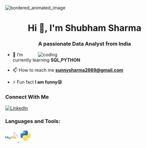![bordered_animated_image](https://github.com/user-attachments/assets/7f13ea8a-953d-4d9b-b6d2-94707ad7ea8f)
<h1 align="center">Hi 👋, I'm Shubham Sharma</h1>
<h3 align="center">A passionate Data Analyst from India</h3>

<img align="right" alt="coding" width="400" src="https://cdn.prod.website-files.com/5c19020c997c25514d17d86f/614b7e249dbe1c69fad3a0f5_Analytics.gif">

- 🌱 I’m currently learning **SQL,PYTHON**
 
- 📫 How to reach me **sunnysharma2669@gmail.com**

- ⚡ Fun fact **I am funny😜**

### Connect With Me
[![LinkedIn](https://img.shields.io/badge/LinkedIn--%230077B5?style=for-the-badge&logo=linkedin&logoColor=white)](https://www.linkedin.com/in/shubham-sharma-a2497a301)

<h3 align="left">Languages and Tools:</h3>
<p align="left"> <a href="https://www.mysql.com/" target="_blank" rel="noreferrer"> <img src="https://raw.githubusercontent.com/devicons/devicon/master/icons/mysql/mysql-original-wordmark.svg" alt="mysql" width="40" height="40"/> </a> <a href="https://www.python.org" target="_blank" rel="noreferrer"> <img src="https://raw.githubusercontent.com/devicons/devicon/master/icons/python/python-original.svg" alt="python" width="40" height="40"/> </a> </p>

